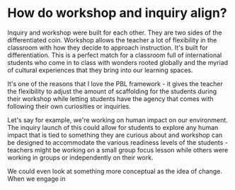 # How do workshop and inquiry align?

Inquiry and workshop were built for each other. They are two sides of the differentiated coin. Workshop allows the teacher a lot of flexibility in the classroom with how they decide to approach instruction. It's built for differentiation. This is a perfect match for a classroom full of international students who come in to class with wonders rooted globally and the myriad of cultural experiences that they bring into our learning spaces. 

It's one of the reasons that I love the PBL framework - it gives the teacher the flexibility to adjust the amount of scaffolding for the students during their workshop while letting students have the agency that comes with following their own curiosities or inquiries.

Let's say for example, we're working on human impact on our environment. The inquiry launch of this could allow for students to explore any human impact that is tied to something they are curious about and workshop can be designed to accommodate the various readiness levels of the students - teachers might be working on a small group focus lesson while others were working in groups or independently on their work.

We could even look at something more conceptual as the idea of change. When we engage in 